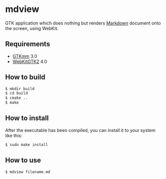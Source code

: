 # mdview

GTK application which does nothing but renders [Markdown] document onto the
screen, using WebKit.

## Requirements

- [GTKmm] 3.0
- [WebKitGTK2] 4.0

## How to build

```bash
$ mkdir build
$ cd build
$ cmake ..
$ make
```

## How to install

After the executable has been compiled, you can install it to your system like
this:

```bash
$ sudo make install
```

## How to use

```bash
$ mdview filename.md
```

[Markdown]: https://en.wikipedia.org/wiki/Markdown
[GTKmm]: https://gtkmm.org
[WebKitGTK2]: https://webkitgtk.org
